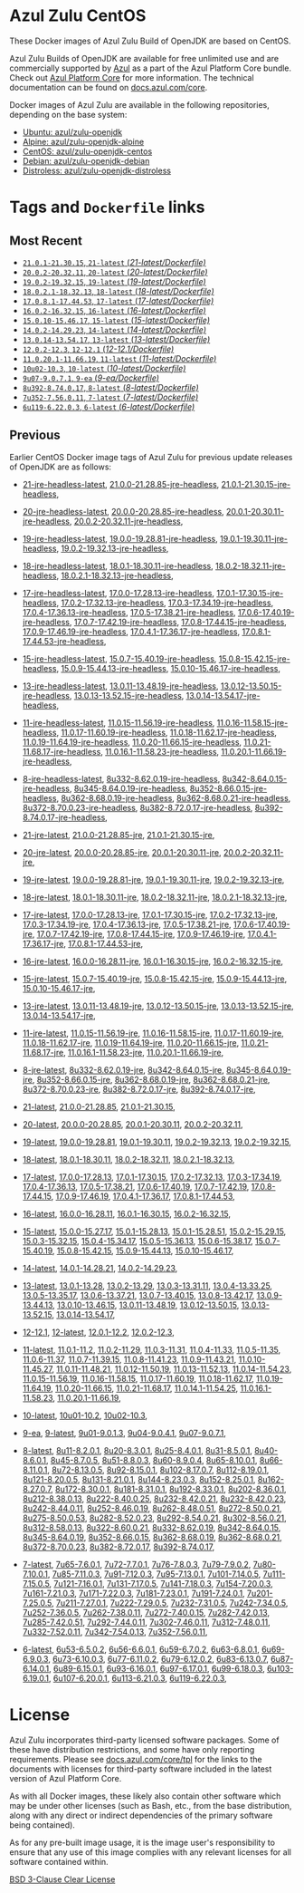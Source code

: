 Azul Zulu CentOS
================

These Docker images of Azul Zulu Build of OpenJDK are based on CentOS.

Azul Zulu Builds of OpenJDK are available for free unlimited use and are commercially supported by [Azul][1] as a part of the Azul Platform Core bundle.
                                Check out [Azul Platform Core][2] for more information. The technical documentation can be found on [docs.azul.com/core][3].

Docker images of Azul Zulu are available in the following repositories, depending on the base system:

  * [Ubuntu: azul/zulu-openjdk][4]
  * [Alpine: azul/zulu-openjdk-alpine][5]
  * [CentOS: azul/zulu-openjdk-centos][6]
  * [Debian: azul/zulu-openjdk-debian][7]
  * [Distroless: azul/zulu-openjdk-distroless][8]

Tags and `Dockerfile` links
===========================

Most Recent
-----------

 
   * [`21.0.1-21.30.15`, `21-latest` (*21-latest/Dockerfile)*][11]
   * [`20.0.2-20.32.11`, `20-latest` (*20-latest/Dockerfile)*][20]
   * [`19.0.2-19.32.15`, `19-latest` (*19-latest/Dockerfile)*][32]
   * [`18.0.2.1-18.32.13`, `18-latest` (*18-latest/Dockerfile)*][45]
   * [`17.0.8.1-17.44.53`, `17-latest` (*17-latest/Dockerfile)*][57]
   * [`16.0.2-16.32.15`, `16-latest` (*16-latest/Dockerfile)*][96]
   * [`15.0.10-15.46.17`, `15-latest` (*15-latest/Dockerfile)*][104]
   * [`14.0.2-14.29.23`, `14-latest` (*14-latest/Dockerfile)*][127]
   * [`13.0.14-13.54.17`, `13-latest` (*13-latest/Dockerfile)*][130]
   * [`12.0.2-12.3`, `12-12.1` (*12-12.1/Dockerfile)*][155]
   * [`11.0.20.1-11.66.19`, `11-latest` (*11-latest/Dockerfile)*][159]
   * [`10u02-10.3`, `10-latest` (*10-latest/Dockerfile)*][204]
   * [`9u07-9.0.7.1`, `9-ea` (*9-ea/Dockerfile)*][207]
   * [`8u392-8.74.0.17`, `8-latest` (*8-latest/Dockerfile)*][212]
   * [`7u352-7.56.0.11`, `7-latest` (*7-latest/Dockerfile)*][279]
   * [`6u119-6.22.0.3`, `6-latest` (*6-latest/Dockerfile)*][314]

Previous
--------

Earlier CentOS Docker image tags of Azul Zulu for previous update releases of OpenJDK are as follows:


  * [21-jre-headless-latest][17],
  [21.0.0-21.28.85-jre-headless][18],
  [21.0.1-21.30.15-jre-headless][19],
  
  * [20-jre-headless-latest][28],
  [20.0.0-20.28.85-jre-headless][29],
  [20.0.1-20.30.11-jre-headless][30],
  [20.0.2-20.32.11-jre-headless][31],
  
  * [19-jre-headless-latest][41],
  [19.0.0-19.28.81-jre-headless][42],
  [19.0.1-19.30.11-jre-headless][43],
  [19.0.2-19.32.13-jre-headless][44],
  
  * [18-jre-headless-latest][53],
  [18.0.1-18.30.11-jre-headless][54],
  [18.0.2-18.32.11-jre-headless][55],
  [18.0.2.1-18.32.13-jre-headless][56],
  
  * [17-jre-headless-latest][83],
  [17.0.0-17.28.13-jre-headless][84],
  [17.0.1-17.30.15-jre-headless][85],
  [17.0.2-17.32.13-jre-headless][86],
  [17.0.3-17.34.19-jre-headless][87],
  [17.0.4-17.36.13-jre-headless][88],
  [17.0.5-17.38.21-jre-headless][89],
  [17.0.6-17.40.19-jre-headless][90],
  [17.0.7-17.42.19-jre-headless][91],
  [17.0.8-17.44.15-jre-headless][92],
  [17.0.9-17.46.19-jre-headless][93],
  [17.0.4.1-17.36.17-jre-headless][94],
  [17.0.8.1-17.44.53-jre-headless][95],
  
  * [15-jre-headless-latest][122],
  [15.0.7-15.40.19-jre-headless][123],
  [15.0.8-15.42.15-jre-headless][124],
  [15.0.9-15.44.13-jre-headless][125],
  [15.0.10-15.46.17-jre-headless][126],
  
  * [13-jre-headless-latest][150],
  [13.0.11-13.48.19-jre-headless][151],
  [13.0.12-13.50.15-jre-headless][152],
  [13.0.13-13.52.15-jre-headless][153],
  [13.0.14-13.54.17-jre-headless][154],
  
  * [11-jre-headless-latest][192],
  [11.0.15-11.56.19-jre-headless][195],
  [11.0.16-11.58.15-jre-headless][196],
  [11.0.17-11.60.19-jre-headless][197],
  [11.0.18-11.62.17-jre-headless][198],
  [11.0.19-11.64.19-jre-headless][199],
  [11.0.20-11.66.15-jre-headless][200],
  [11.0.21-11.68.17-jre-headless][201],
  [11.0.16.1-11.58.23-jre-headless][202],
  [11.0.20.1-11.66.19-jre-headless][203],
  
  * [8-jre-headless-latest][269],
  [8u332-8.62.0.19-jre-headless][270],
  [8u342-8.64.0.15-jre-headless][271],
  [8u345-8.64.0.19-jre-headless][272],
  [8u352-8.66.0.15-jre-headless][273],
  [8u362-8.68.0.19-jre-headless][274],
  [8u362-8.68.0.21-jre-headless][275],
  [8u372-8.70.0.23-jre-headless][276],
  [8u382-8.72.0.17-jre-headless][277],
  [8u392-8.74.0.17-jre-headless][278],
  
  * [21-jre-latest][12],
  [21.0.0-21.28.85-jre][15],
  [21.0.1-21.30.15-jre][16],
  
  * [20-jre-latest][21],
  [20.0.0-20.28.85-jre][25],
  [20.0.1-20.30.11-jre][26],
  [20.0.2-20.32.11-jre][27],
  
  * [19-jre-latest][33],
  [19.0.0-19.28.81-jre][38],
  [19.0.1-19.30.11-jre][39],
  [19.0.2-19.32.13-jre][40],
  
  * [18-jre-latest][46],
  [18.0.1-18.30.11-jre][50],
  [18.0.2-18.32.11-jre][51],
  [18.0.2.1-18.32.13-jre][52],
  
  * [17-jre-latest][58],
  [17.0.0-17.28.13-jre][71],
  [17.0.1-17.30.15-jre][72],
  [17.0.2-17.32.13-jre][73],
  [17.0.3-17.34.19-jre][74],
  [17.0.4-17.36.13-jre][75],
  [17.0.5-17.38.21-jre][76],
  [17.0.6-17.40.19-jre][77],
  [17.0.7-17.42.19-jre][78],
  [17.0.8-17.44.15-jre][79],
  [17.0.9-17.46.19-jre][80],
  [17.0.4.1-17.36.17-jre][81],
  [17.0.8.1-17.44.53-jre][82],
  
  * [16-jre-latest][97],
  [16.0.0-16.28.11-jre][101],
  [16.0.1-16.30.15-jre][102],
  [16.0.2-16.32.15-jre][103],
  
  * [15-jre-latest][105],
  [15.0.7-15.40.19-jre][118],
  [15.0.8-15.42.15-jre][119],
  [15.0.9-15.44.13-jre][120],
  [15.0.10-15.46.17-jre][121],
  
  * [13-jre-latest][133],
  [13.0.11-13.48.19-jre][146],
  [13.0.12-13.50.15-jre][147],
  [13.0.13-13.52.15-jre][148],
  [13.0.14-13.54.17-jre][149],
  
  * [11-jre-latest][166],
  [11.0.15-11.56.19-jre][185],
  [11.0.16-11.58.15-jre][186],
  [11.0.17-11.60.19-jre][187],
  [11.0.18-11.62.17-jre][188],
  [11.0.19-11.64.19-jre][189],
  [11.0.20-11.66.15-jre][190],
  [11.0.21-11.68.17-jre][191],
  [11.0.16.1-11.58.23-jre][193],
  [11.0.20.1-11.66.19-jre][194],
  
  * [8-jre-latest][213],
  [8u332-8.62.0.19-jre][260],
  [8u342-8.64.0.15-jre][261],
  [8u345-8.64.0.19-jre][262],
  [8u352-8.66.0.15-jre][263],
  [8u362-8.68.0.19-jre][264],
  [8u362-8.68.0.21-jre][265],
  [8u372-8.70.0.23-jre][266],
  [8u382-8.72.0.17-jre][267],
  [8u392-8.74.0.17-jre][268],
  
  * [21-latest][11],
  [21.0.0-21.28.85][13],
  [21.0.1-21.30.15][14],
  
  * [20-latest][20],
  [20.0.0-20.28.85][22],
  [20.0.1-20.30.11][23],
  [20.0.2-20.32.11][24],
  
  * [19-latest][32],
  [19.0.0-19.28.81][34],
  [19.0.1-19.30.11][35],
  [19.0.2-19.32.13][36],
  [19.0.2-19.32.15][37],
  
  * [18-latest][45],
  [18.0.1-18.30.11][47],
  [18.0.2-18.32.11][48],
  [18.0.2.1-18.32.13][49],
  
  * [17-latest][57],
  [17.0.0-17.28.13][59],
  [17.0.1-17.30.15][60],
  [17.0.2-17.32.13][61],
  [17.0.3-17.34.19][62],
  [17.0.4-17.36.13][63],
  [17.0.5-17.38.21][64],
  [17.0.6-17.40.19][65],
  [17.0.7-17.42.19][66],
  [17.0.8-17.44.15][67],
  [17.0.9-17.46.19][68],
  [17.0.4.1-17.36.17][69],
  [17.0.8.1-17.44.53][70],
  
  * [16-latest][96],
  [16.0.0-16.28.11][98],
  [16.0.1-16.30.15][99],
  [16.0.2-16.32.15][100],
  
  * [15-latest][104],
  [15.0.0-15.27.17][106],
  [15.0.1-15.28.13][107],
  [15.0.1-15.28.51][108],
  [15.0.2-15.29.15][109],
  [15.0.3-15.32.15][110],
  [15.0.4-15.34.17][111],
  [15.0.5-15.36.13][112],
  [15.0.6-15.38.17][113],
  [15.0.7-15.40.19][114],
  [15.0.8-15.42.15][115],
  [15.0.9-15.44.13][116],
  [15.0.10-15.46.17][117],
  
  * [14-latest][127],
  [14.0.1-14.28.21][128],
  [14.0.2-14.29.23][129],
  
  * [13-latest][130],
  [13.0.1-13.28][131],
  [13.0.2-13.29][132],
  [13.0.3-13.31.11][134],
  [13.0.4-13.33.25][135],
  [13.0.5-13.35.17][136],
  [13.0.6-13.37.21][137],
  [13.0.7-13.40.15][138],
  [13.0.8-13.42.17][139],
  [13.0.9-13.44.13][140],
  [13.0.10-13.46.15][141],
  [13.0.11-13.48.19][142],
  [13.0.12-13.50.15][143],
  [13.0.13-13.52.15][144],
  [13.0.14-13.54.17][145],
  
  * [12-12.1][155],
  [12-latest][156],
  [12.0.1-12.2][157],
  [12.0.2-12.3][158],
  
  * [11-latest][159],
  [11.0.1-11.2][160],
  [11.0.2-11.29][161],
  [11.0.3-11.31][162],
  [11.0.4-11.33][163],
  [11.0.5-11.35][164],
  [11.0.6-11.37][165],
  [11.0.7-11.39.15][167],
  [11.0.8-11.41.23][168],
  [11.0.9-11.43.21][169],
  [11.0.10-11.45.27][170],
  [11.0.11-11.48.21][171],
  [11.0.12-11.50.19][172],
  [11.0.13-11.52.13][173],
  [11.0.14-11.54.23][174],
  [11.0.15-11.56.19][175],
  [11.0.16-11.58.15][176],
  [11.0.17-11.60.19][177],
  [11.0.18-11.62.17][178],
  [11.0.19-11.64.19][179],
  [11.0.20-11.66.15][180],
  [11.0.21-11.68.17][181],
  [11.0.14.1-11.54.25][182],
  [11.0.16.1-11.58.23][183],
  [11.0.20.1-11.66.19][184],
  
  * [10-latest][204],
  [10u01-10.2][205],
  [10u02-10.3][206],
  
  * [9-ea][207],
  [9-latest][208],
  [9u01-9.0.1.3][209],
  [9u04-9.0.4.1][210],
  [9u07-9.0.7.1][211],
  
  * [8-latest][212],
  [8u11-8.2.0.1][214],
  [8u20-8.3.0.1][215],
  [8u25-8.4.0.1][216],
  [8u31-8.5.0.1][217],
  [8u40-8.6.0.1][218],
  [8u45-8.7.0.5][219],
  [8u51-8.8.0.3][220],
  [8u60-8.9.0.4][221],
  [8u65-8.10.0.1][222],
  [8u66-8.11.0.1][223],
  [8u72-8.13.0.5][224],
  [8u92-8.15.0.1][225],
  [8u102-8.17.0.7][226],
  [8u112-8.19.0.1][227],
  [8u121-8.20.0.5][228],
  [8u131-8.21.0.1][229],
  [8u144-8.23.0.3][230],
  [8u152-8.25.0.1][231],
  [8u162-8.27.0.7][232],
  [8u172-8.30.0.1][233],
  [8u181-8.31.0.1][234],
  [8u192-8.33.0.1][235],
  [8u202-8.36.0.1][236],
  [8u212-8.38.0.13][237],
  [8u222-8.40.0.25][238],
  [8u232-8.42.0.21][239],
  [8u232-8.42.0.23][240],
  [8u242-8.44.0.11][241],
  [8u252-8.46.0.19][242],
  [8u262-8.48.0.51][243],
  [8u272-8.50.0.21][244],
  [8u275-8.50.0.53][245],
  [8u282-8.52.0.23][246],
  [8u292-8.54.0.21][247],
  [8u302-8.56.0.21][248],
  [8u312-8.58.0.13][249],
  [8u322-8.60.0.21][250],
  [8u332-8.62.0.19][251],
  [8u342-8.64.0.15][252],
  [8u345-8.64.0.19][253],
  [8u352-8.66.0.15][254],
  [8u362-8.68.0.19][255],
  [8u362-8.68.0.21][256],
  [8u372-8.70.0.23][257],
  [8u382-8.72.0.17][258],
  [8u392-8.74.0.17][259],
  
  * [7-latest][279],
  [7u65-7.6.0.1][280],
  [7u72-7.7.0.1][281],
  [7u76-7.8.0.3][282],
  [7u79-7.9.0.2][283],
  [7u80-7.10.0.1][284],
  [7u85-7.11.0.3][285],
  [7u91-7.12.0.3][286],
  [7u95-7.13.0.1][287],
  [7u101-7.14.0.5][288],
  [7u111-7.15.0.5][289],
  [7u121-7.16.0.1][290],
  [7u131-7.17.0.5][291],
  [7u141-7.18.0.3][292],
  [7u154-7.20.0.3][293],
  [7u161-7.21.0.3][294],
  [7u171-7.22.0.3][295],
  [7u181-7.23.0.1][296],
  [7u191-7.24.0.1][297],
  [7u201-7.25.0.5][298],
  [7u211-7.27.0.1][299],
  [7u222-7.29.0.5][300],
  [7u232-7.31.0.5][301],
  [7u242-7.34.0.5][302],
  [7u252-7.36.0.5][303],
  [7u262-7.38.0.11][304],
  [7u272-7.40.0.15][305],
  [7u282-7.42.0.13][306],
  [7u285-7.42.0.51][307],
  [7u292-7.44.0.11][308],
  [7u302-7.46.0.11][309],
  [7u312-7.48.0.11][310],
  [7u332-7.52.0.11][311],
  [7u342-7.54.0.13][312],
  [7u352-7.56.0.11][313],
  
  * [6-latest][314],
  [6u53-6.5.0.2][315],
  [6u56-6.6.0.1][316],
  [6u59-6.7.0.2][317],
  [6u63-6.8.0.1][318],
  [6u69-6.9.0.3][319],
  [6u73-6.10.0.3][320],
  [6u77-6.11.0.2][321],
  [6u79-6.12.0.2][322],
  [6u83-6.13.0.7][323],
  [6u87-6.14.0.1][324],
  [6u89-6.15.0.1][325],
  [6u93-6.16.0.1][326],
  [6u97-6.17.0.1][327],
  [6u99-6.18.0.3][328],
  [6u103-6.19.0.1][329],
  [6u107-6.20.0.1][330],
  [6u113-6.21.0.3][331],
  [6u119-6.22.0.3][332],
  

License
=======

Azul Zulu incorporates third-party licensed software packages. Some of these have distribution restrictions, and some have only reporting requirements. Please see [docs.azul.com/core/tpl][9] for the links to the documents with licenses for third-party software included in the latest version of Azul Platform Core.

As with all Docker images, these likely also contain other software which may be under other licenses (such as Bash, etc., from the base distribution, along with any direct or indirect dependencies of the primary software being contained).

As for any pre-built image usage, it is the image user's responsibility to ensure that any use of this image complies with any relevant licenses for all software contained within.

[BSD 3-Clause Clear License][10]

  [1]: https://www.azul.com/
  [2]: https://www.azul.com/products/core/
  [3]: https://docs.azul.com/core/
  [4]: https://hub.docker.com/r/azul/zulu-openjdk
  [5]: https://hub.docker.com/r/azul/zulu-openjdk-alpine
  [6]: https://hub.docker.com/r/azul/zulu-openjdk-centos
  [7]: https://hub.docker.com/r/azul/zulu-openjdk-debian
  [8]: https://hub.docker.com/r/azul/zulu-openjdk-distroless
  [9]: https://docs.azul.com/core/tpl
  [10]: https://github.com/zulu-openjdk/zulu-openjdk/blob/master/LICENSE.txt


  [17]: https://github.com/zulu-openjdk/zulu-openjdk/blob/master/centos/21-jre-headless-latest/Dockerfile
  [18]: https://github.com/zulu-openjdk/zulu-openjdk/blob/master/centos/21.0.0-21.28.85-jre-headless/Dockerfile
  [19]: https://github.com/zulu-openjdk/zulu-openjdk/blob/master/centos/21.0.1-21.30.15-jre-headless/Dockerfile
  
  [28]: https://github.com/zulu-openjdk/zulu-openjdk/blob/master/centos/20-jre-headless-latest/Dockerfile
  [29]: https://github.com/zulu-openjdk/zulu-openjdk/blob/master/centos/20.0.0-20.28.85-jre-headless/Dockerfile
  [30]: https://github.com/zulu-openjdk/zulu-openjdk/blob/master/centos/20.0.1-20.30.11-jre-headless/Dockerfile
  [31]: https://github.com/zulu-openjdk/zulu-openjdk/blob/master/centos/20.0.2-20.32.11-jre-headless/Dockerfile
  
  [41]: https://github.com/zulu-openjdk/zulu-openjdk/blob/master/centos/19-jre-headless-latest/Dockerfile
  [42]: https://github.com/zulu-openjdk/zulu-openjdk/blob/master/centos/19.0.0-19.28.81-jre-headless/Dockerfile
  [43]: https://github.com/zulu-openjdk/zulu-openjdk/blob/master/centos/19.0.1-19.30.11-jre-headless/Dockerfile
  [44]: https://github.com/zulu-openjdk/zulu-openjdk/blob/master/centos/19.0.2-19.32.13-jre-headless/Dockerfile
  
  [53]: https://github.com/zulu-openjdk/zulu-openjdk/blob/master/centos/18-jre-headless-latest/Dockerfile
  [54]: https://github.com/zulu-openjdk/zulu-openjdk/blob/master/centos/18.0.1-18.30.11-jre-headless/Dockerfile
  [55]: https://github.com/zulu-openjdk/zulu-openjdk/blob/master/centos/18.0.2-18.32.11-jre-headless/Dockerfile
  [56]: https://github.com/zulu-openjdk/zulu-openjdk/blob/master/centos/18.0.2.1-18.32.13-jre-headless/Dockerfile
  
  [83]: https://github.com/zulu-openjdk/zulu-openjdk/blob/master/centos/17-jre-headless-latest/Dockerfile
  [84]: https://github.com/zulu-openjdk/zulu-openjdk/blob/master/centos/17.0.0-17.28.13-jre-headless/Dockerfile
  [85]: https://github.com/zulu-openjdk/zulu-openjdk/blob/master/centos/17.0.1-17.30.15-jre-headless/Dockerfile
  [86]: https://github.com/zulu-openjdk/zulu-openjdk/blob/master/centos/17.0.2-17.32.13-jre-headless/Dockerfile
  [87]: https://github.com/zulu-openjdk/zulu-openjdk/blob/master/centos/17.0.3-17.34.19-jre-headless/Dockerfile
  [88]: https://github.com/zulu-openjdk/zulu-openjdk/blob/master/centos/17.0.4-17.36.13-jre-headless/Dockerfile
  [89]: https://github.com/zulu-openjdk/zulu-openjdk/blob/master/centos/17.0.5-17.38.21-jre-headless/Dockerfile
  [90]: https://github.com/zulu-openjdk/zulu-openjdk/blob/master/centos/17.0.6-17.40.19-jre-headless/Dockerfile
  [91]: https://github.com/zulu-openjdk/zulu-openjdk/blob/master/centos/17.0.7-17.42.19-jre-headless/Dockerfile
  [92]: https://github.com/zulu-openjdk/zulu-openjdk/blob/master/centos/17.0.8-17.44.15-jre-headless/Dockerfile
  [93]: https://github.com/zulu-openjdk/zulu-openjdk/blob/master/centos/17.0.9-17.46.19-jre-headless/Dockerfile
  [94]: https://github.com/zulu-openjdk/zulu-openjdk/blob/master/centos/17.0.4.1-17.36.17-jre-headless/Dockerfile
  [95]: https://github.com/zulu-openjdk/zulu-openjdk/blob/master/centos/17.0.8.1-17.44.53-jre-headless/Dockerfile
  
  [122]: https://github.com/zulu-openjdk/zulu-openjdk/blob/master/centos/15-jre-headless-latest/Dockerfile
  [123]: https://github.com/zulu-openjdk/zulu-openjdk/blob/master/centos/15.0.7-15.40.19-jre-headless/Dockerfile
  [124]: https://github.com/zulu-openjdk/zulu-openjdk/blob/master/centos/15.0.8-15.42.15-jre-headless/Dockerfile
  [125]: https://github.com/zulu-openjdk/zulu-openjdk/blob/master/centos/15.0.9-15.44.13-jre-headless/Dockerfile
  [126]: https://github.com/zulu-openjdk/zulu-openjdk/blob/master/centos/15.0.10-15.46.17-jre-headless/Dockerfile
  
  [150]: https://github.com/zulu-openjdk/zulu-openjdk/blob/master/centos/13-jre-headless-latest/Dockerfile
  [151]: https://github.com/zulu-openjdk/zulu-openjdk/blob/master/centos/13.0.11-13.48.19-jre-headless/Dockerfile
  [152]: https://github.com/zulu-openjdk/zulu-openjdk/blob/master/centos/13.0.12-13.50.15-jre-headless/Dockerfile
  [153]: https://github.com/zulu-openjdk/zulu-openjdk/blob/master/centos/13.0.13-13.52.15-jre-headless/Dockerfile
  [154]: https://github.com/zulu-openjdk/zulu-openjdk/blob/master/centos/13.0.14-13.54.17-jre-headless/Dockerfile
  
  [192]: https://github.com/zulu-openjdk/zulu-openjdk/blob/master/centos/11-jre-headless-latest/Dockerfile
  [195]: https://github.com/zulu-openjdk/zulu-openjdk/blob/master/centos/11.0.15-11.56.19-jre-headless/Dockerfile
  [196]: https://github.com/zulu-openjdk/zulu-openjdk/blob/master/centos/11.0.16-11.58.15-jre-headless/Dockerfile
  [197]: https://github.com/zulu-openjdk/zulu-openjdk/blob/master/centos/11.0.17-11.60.19-jre-headless/Dockerfile
  [198]: https://github.com/zulu-openjdk/zulu-openjdk/blob/master/centos/11.0.18-11.62.17-jre-headless/Dockerfile
  [199]: https://github.com/zulu-openjdk/zulu-openjdk/blob/master/centos/11.0.19-11.64.19-jre-headless/Dockerfile
  [200]: https://github.com/zulu-openjdk/zulu-openjdk/blob/master/centos/11.0.20-11.66.15-jre-headless/Dockerfile
  [201]: https://github.com/zulu-openjdk/zulu-openjdk/blob/master/centos/11.0.21-11.68.17-jre-headless/Dockerfile
  [202]: https://github.com/zulu-openjdk/zulu-openjdk/blob/master/centos/11.0.16.1-11.58.23-jre-headless/Dockerfile
  [203]: https://github.com/zulu-openjdk/zulu-openjdk/blob/master/centos/11.0.20.1-11.66.19-jre-headless/Dockerfile
  
  [269]: https://github.com/zulu-openjdk/zulu-openjdk/blob/master/centos/8-jre-headless-latest/Dockerfile
  [270]: https://github.com/zulu-openjdk/zulu-openjdk/blob/master/centos/8u332-8.62.0.19-jre-headless/Dockerfile
  [271]: https://github.com/zulu-openjdk/zulu-openjdk/blob/master/centos/8u342-8.64.0.15-jre-headless/Dockerfile
  [272]: https://github.com/zulu-openjdk/zulu-openjdk/blob/master/centos/8u345-8.64.0.19-jre-headless/Dockerfile
  [273]: https://github.com/zulu-openjdk/zulu-openjdk/blob/master/centos/8u352-8.66.0.15-jre-headless/Dockerfile
  [274]: https://github.com/zulu-openjdk/zulu-openjdk/blob/master/centos/8u362-8.68.0.19-jre-headless/Dockerfile
  [275]: https://github.com/zulu-openjdk/zulu-openjdk/blob/master/centos/8u362-8.68.0.21-jre-headless/Dockerfile
  [276]: https://github.com/zulu-openjdk/zulu-openjdk/blob/master/centos/8u372-8.70.0.23-jre-headless/Dockerfile
  [277]: https://github.com/zulu-openjdk/zulu-openjdk/blob/master/centos/8u382-8.72.0.17-jre-headless/Dockerfile
  [278]: https://github.com/zulu-openjdk/zulu-openjdk/blob/master/centos/8u392-8.74.0.17-jre-headless/Dockerfile
  
  [12]: https://github.com/zulu-openjdk/zulu-openjdk/blob/master/centos/21-jre-latest/Dockerfile
  [15]: https://github.com/zulu-openjdk/zulu-openjdk/blob/master/centos/21.0.0-21.28.85-jre/Dockerfile
  [16]: https://github.com/zulu-openjdk/zulu-openjdk/blob/master/centos/21.0.1-21.30.15-jre/Dockerfile
  
  [21]: https://github.com/zulu-openjdk/zulu-openjdk/blob/master/centos/20-jre-latest/Dockerfile
  [25]: https://github.com/zulu-openjdk/zulu-openjdk/blob/master/centos/20.0.0-20.28.85-jre/Dockerfile
  [26]: https://github.com/zulu-openjdk/zulu-openjdk/blob/master/centos/20.0.1-20.30.11-jre/Dockerfile
  [27]: https://github.com/zulu-openjdk/zulu-openjdk/blob/master/centos/20.0.2-20.32.11-jre/Dockerfile
  
  [33]: https://github.com/zulu-openjdk/zulu-openjdk/blob/master/centos/19-jre-latest/Dockerfile
  [38]: https://github.com/zulu-openjdk/zulu-openjdk/blob/master/centos/19.0.0-19.28.81-jre/Dockerfile
  [39]: https://github.com/zulu-openjdk/zulu-openjdk/blob/master/centos/19.0.1-19.30.11-jre/Dockerfile
  [40]: https://github.com/zulu-openjdk/zulu-openjdk/blob/master/centos/19.0.2-19.32.13-jre/Dockerfile
  
  [46]: https://github.com/zulu-openjdk/zulu-openjdk/blob/master/centos/18-jre-latest/Dockerfile
  [50]: https://github.com/zulu-openjdk/zulu-openjdk/blob/master/centos/18.0.1-18.30.11-jre/Dockerfile
  [51]: https://github.com/zulu-openjdk/zulu-openjdk/blob/master/centos/18.0.2-18.32.11-jre/Dockerfile
  [52]: https://github.com/zulu-openjdk/zulu-openjdk/blob/master/centos/18.0.2.1-18.32.13-jre/Dockerfile
  
  [58]: https://github.com/zulu-openjdk/zulu-openjdk/blob/master/centos/17-jre-latest/Dockerfile
  [71]: https://github.com/zulu-openjdk/zulu-openjdk/blob/master/centos/17.0.0-17.28.13-jre/Dockerfile
  [72]: https://github.com/zulu-openjdk/zulu-openjdk/blob/master/centos/17.0.1-17.30.15-jre/Dockerfile
  [73]: https://github.com/zulu-openjdk/zulu-openjdk/blob/master/centos/17.0.2-17.32.13-jre/Dockerfile
  [74]: https://github.com/zulu-openjdk/zulu-openjdk/blob/master/centos/17.0.3-17.34.19-jre/Dockerfile
  [75]: https://github.com/zulu-openjdk/zulu-openjdk/blob/master/centos/17.0.4-17.36.13-jre/Dockerfile
  [76]: https://github.com/zulu-openjdk/zulu-openjdk/blob/master/centos/17.0.5-17.38.21-jre/Dockerfile
  [77]: https://github.com/zulu-openjdk/zulu-openjdk/blob/master/centos/17.0.6-17.40.19-jre/Dockerfile
  [78]: https://github.com/zulu-openjdk/zulu-openjdk/blob/master/centos/17.0.7-17.42.19-jre/Dockerfile
  [79]: https://github.com/zulu-openjdk/zulu-openjdk/blob/master/centos/17.0.8-17.44.15-jre/Dockerfile
  [80]: https://github.com/zulu-openjdk/zulu-openjdk/blob/master/centos/17.0.9-17.46.19-jre/Dockerfile
  [81]: https://github.com/zulu-openjdk/zulu-openjdk/blob/master/centos/17.0.4.1-17.36.17-jre/Dockerfile
  [82]: https://github.com/zulu-openjdk/zulu-openjdk/blob/master/centos/17.0.8.1-17.44.53-jre/Dockerfile
  
  [97]: https://github.com/zulu-openjdk/zulu-openjdk/blob/master/centos/16-jre-latest/Dockerfile
  [101]: https://github.com/zulu-openjdk/zulu-openjdk/blob/master/centos/16.0.0-16.28.11-jre/Dockerfile
  [102]: https://github.com/zulu-openjdk/zulu-openjdk/blob/master/centos/16.0.1-16.30.15-jre/Dockerfile
  [103]: https://github.com/zulu-openjdk/zulu-openjdk/blob/master/centos/16.0.2-16.32.15-jre/Dockerfile
  
  [105]: https://github.com/zulu-openjdk/zulu-openjdk/blob/master/centos/15-jre-latest/Dockerfile
  [118]: https://github.com/zulu-openjdk/zulu-openjdk/blob/master/centos/15.0.7-15.40.19-jre/Dockerfile
  [119]: https://github.com/zulu-openjdk/zulu-openjdk/blob/master/centos/15.0.8-15.42.15-jre/Dockerfile
  [120]: https://github.com/zulu-openjdk/zulu-openjdk/blob/master/centos/15.0.9-15.44.13-jre/Dockerfile
  [121]: https://github.com/zulu-openjdk/zulu-openjdk/blob/master/centos/15.0.10-15.46.17-jre/Dockerfile
  
  [133]: https://github.com/zulu-openjdk/zulu-openjdk/blob/master/centos/13-jre-latest/Dockerfile
  [146]: https://github.com/zulu-openjdk/zulu-openjdk/blob/master/centos/13.0.11-13.48.19-jre/Dockerfile
  [147]: https://github.com/zulu-openjdk/zulu-openjdk/blob/master/centos/13.0.12-13.50.15-jre/Dockerfile
  [148]: https://github.com/zulu-openjdk/zulu-openjdk/blob/master/centos/13.0.13-13.52.15-jre/Dockerfile
  [149]: https://github.com/zulu-openjdk/zulu-openjdk/blob/master/centos/13.0.14-13.54.17-jre/Dockerfile
  
  [166]: https://github.com/zulu-openjdk/zulu-openjdk/blob/master/centos/11-jre-latest/Dockerfile
  [185]: https://github.com/zulu-openjdk/zulu-openjdk/blob/master/centos/11.0.15-11.56.19-jre/Dockerfile
  [186]: https://github.com/zulu-openjdk/zulu-openjdk/blob/master/centos/11.0.16-11.58.15-jre/Dockerfile
  [187]: https://github.com/zulu-openjdk/zulu-openjdk/blob/master/centos/11.0.17-11.60.19-jre/Dockerfile
  [188]: https://github.com/zulu-openjdk/zulu-openjdk/blob/master/centos/11.0.18-11.62.17-jre/Dockerfile
  [189]: https://github.com/zulu-openjdk/zulu-openjdk/blob/master/centos/11.0.19-11.64.19-jre/Dockerfile
  [190]: https://github.com/zulu-openjdk/zulu-openjdk/blob/master/centos/11.0.20-11.66.15-jre/Dockerfile
  [191]: https://github.com/zulu-openjdk/zulu-openjdk/blob/master/centos/11.0.21-11.68.17-jre/Dockerfile
  [193]: https://github.com/zulu-openjdk/zulu-openjdk/blob/master/centos/11.0.16.1-11.58.23-jre/Dockerfile
  [194]: https://github.com/zulu-openjdk/zulu-openjdk/blob/master/centos/11.0.20.1-11.66.19-jre/Dockerfile
  
  [213]: https://github.com/zulu-openjdk/zulu-openjdk/blob/master/centos/8-jre-latest/Dockerfile
  [260]: https://github.com/zulu-openjdk/zulu-openjdk/blob/master/centos/8u332-8.62.0.19-jre/Dockerfile
  [261]: https://github.com/zulu-openjdk/zulu-openjdk/blob/master/centos/8u342-8.64.0.15-jre/Dockerfile
  [262]: https://github.com/zulu-openjdk/zulu-openjdk/blob/master/centos/8u345-8.64.0.19-jre/Dockerfile
  [263]: https://github.com/zulu-openjdk/zulu-openjdk/blob/master/centos/8u352-8.66.0.15-jre/Dockerfile
  [264]: https://github.com/zulu-openjdk/zulu-openjdk/blob/master/centos/8u362-8.68.0.19-jre/Dockerfile
  [265]: https://github.com/zulu-openjdk/zulu-openjdk/blob/master/centos/8u362-8.68.0.21-jre/Dockerfile
  [266]: https://github.com/zulu-openjdk/zulu-openjdk/blob/master/centos/8u372-8.70.0.23-jre/Dockerfile
  [267]: https://github.com/zulu-openjdk/zulu-openjdk/blob/master/centos/8u382-8.72.0.17-jre/Dockerfile
  [268]: https://github.com/zulu-openjdk/zulu-openjdk/blob/master/centos/8u392-8.74.0.17-jre/Dockerfile
  
  [11]: https://github.com/zulu-openjdk/zulu-openjdk/blob/master/centos/21-latest/Dockerfile
  [13]: https://github.com/zulu-openjdk/zulu-openjdk/blob/master/centos/21.0.0-21.28.85/Dockerfile
  [14]: https://github.com/zulu-openjdk/zulu-openjdk/blob/master/centos/21.0.1-21.30.15/Dockerfile
  
  [20]: https://github.com/zulu-openjdk/zulu-openjdk/blob/master/centos/20-latest/Dockerfile
  [22]: https://github.com/zulu-openjdk/zulu-openjdk/blob/master/centos/20.0.0-20.28.85/Dockerfile
  [23]: https://github.com/zulu-openjdk/zulu-openjdk/blob/master/centos/20.0.1-20.30.11/Dockerfile
  [24]: https://github.com/zulu-openjdk/zulu-openjdk/blob/master/centos/20.0.2-20.32.11/Dockerfile
  
  [32]: https://github.com/zulu-openjdk/zulu-openjdk/blob/master/centos/19-latest/Dockerfile
  [34]: https://github.com/zulu-openjdk/zulu-openjdk/blob/master/centos/19.0.0-19.28.81/Dockerfile
  [35]: https://github.com/zulu-openjdk/zulu-openjdk/blob/master/centos/19.0.1-19.30.11/Dockerfile
  [36]: https://github.com/zulu-openjdk/zulu-openjdk/blob/master/centos/19.0.2-19.32.13/Dockerfile
  [37]: https://github.com/zulu-openjdk/zulu-openjdk/blob/master/centos/19.0.2-19.32.15/Dockerfile
  
  [45]: https://github.com/zulu-openjdk/zulu-openjdk/blob/master/centos/18-latest/Dockerfile
  [47]: https://github.com/zulu-openjdk/zulu-openjdk/blob/master/centos/18.0.1-18.30.11/Dockerfile
  [48]: https://github.com/zulu-openjdk/zulu-openjdk/blob/master/centos/18.0.2-18.32.11/Dockerfile
  [49]: https://github.com/zulu-openjdk/zulu-openjdk/blob/master/centos/18.0.2.1-18.32.13/Dockerfile
  
  [57]: https://github.com/zulu-openjdk/zulu-openjdk/blob/master/centos/17-latest/Dockerfile
  [59]: https://github.com/zulu-openjdk/zulu-openjdk/blob/master/centos/17.0.0-17.28.13/Dockerfile
  [60]: https://github.com/zulu-openjdk/zulu-openjdk/blob/master/centos/17.0.1-17.30.15/Dockerfile
  [61]: https://github.com/zulu-openjdk/zulu-openjdk/blob/master/centos/17.0.2-17.32.13/Dockerfile
  [62]: https://github.com/zulu-openjdk/zulu-openjdk/blob/master/centos/17.0.3-17.34.19/Dockerfile
  [63]: https://github.com/zulu-openjdk/zulu-openjdk/blob/master/centos/17.0.4-17.36.13/Dockerfile
  [64]: https://github.com/zulu-openjdk/zulu-openjdk/blob/master/centos/17.0.5-17.38.21/Dockerfile
  [65]: https://github.com/zulu-openjdk/zulu-openjdk/blob/master/centos/17.0.6-17.40.19/Dockerfile
  [66]: https://github.com/zulu-openjdk/zulu-openjdk/blob/master/centos/17.0.7-17.42.19/Dockerfile
  [67]: https://github.com/zulu-openjdk/zulu-openjdk/blob/master/centos/17.0.8-17.44.15/Dockerfile
  [68]: https://github.com/zulu-openjdk/zulu-openjdk/blob/master/centos/17.0.9-17.46.19/Dockerfile
  [69]: https://github.com/zulu-openjdk/zulu-openjdk/blob/master/centos/17.0.4.1-17.36.17/Dockerfile
  [70]: https://github.com/zulu-openjdk/zulu-openjdk/blob/master/centos/17.0.8.1-17.44.53/Dockerfile
  
  [96]: https://github.com/zulu-openjdk/zulu-openjdk/blob/master/centos/16-latest/Dockerfile
  [98]: https://github.com/zulu-openjdk/zulu-openjdk/blob/master/centos/16.0.0-16.28.11/Dockerfile
  [99]: https://github.com/zulu-openjdk/zulu-openjdk/blob/master/centos/16.0.1-16.30.15/Dockerfile
  [100]: https://github.com/zulu-openjdk/zulu-openjdk/blob/master/centos/16.0.2-16.32.15/Dockerfile
  
  [104]: https://github.com/zulu-openjdk/zulu-openjdk/blob/master/centos/15-latest/Dockerfile
  [106]: https://github.com/zulu-openjdk/zulu-openjdk/blob/master/centos/15.0.0-15.27.17/Dockerfile
  [107]: https://github.com/zulu-openjdk/zulu-openjdk/blob/master/centos/15.0.1-15.28.13/Dockerfile
  [108]: https://github.com/zulu-openjdk/zulu-openjdk/blob/master/centos/15.0.1-15.28.51/Dockerfile
  [109]: https://github.com/zulu-openjdk/zulu-openjdk/blob/master/centos/15.0.2-15.29.15/Dockerfile
  [110]: https://github.com/zulu-openjdk/zulu-openjdk/blob/master/centos/15.0.3-15.32.15/Dockerfile
  [111]: https://github.com/zulu-openjdk/zulu-openjdk/blob/master/centos/15.0.4-15.34.17/Dockerfile
  [112]: https://github.com/zulu-openjdk/zulu-openjdk/blob/master/centos/15.0.5-15.36.13/Dockerfile
  [113]: https://github.com/zulu-openjdk/zulu-openjdk/blob/master/centos/15.0.6-15.38.17/Dockerfile
  [114]: https://github.com/zulu-openjdk/zulu-openjdk/blob/master/centos/15.0.7-15.40.19/Dockerfile
  [115]: https://github.com/zulu-openjdk/zulu-openjdk/blob/master/centos/15.0.8-15.42.15/Dockerfile
  [116]: https://github.com/zulu-openjdk/zulu-openjdk/blob/master/centos/15.0.9-15.44.13/Dockerfile
  [117]: https://github.com/zulu-openjdk/zulu-openjdk/blob/master/centos/15.0.10-15.46.17/Dockerfile
  
  [127]: https://github.com/zulu-openjdk/zulu-openjdk/blob/master/centos/14-latest/Dockerfile
  [128]: https://github.com/zulu-openjdk/zulu-openjdk/blob/master/centos/14.0.1-14.28.21/Dockerfile
  [129]: https://github.com/zulu-openjdk/zulu-openjdk/blob/master/centos/14.0.2-14.29.23/Dockerfile
  
  [130]: https://github.com/zulu-openjdk/zulu-openjdk/blob/master/centos/13-latest/Dockerfile
  [131]: https://github.com/zulu-openjdk/zulu-openjdk/blob/master/centos/13.0.1-13.28/Dockerfile
  [132]: https://github.com/zulu-openjdk/zulu-openjdk/blob/master/centos/13.0.2-13.29/Dockerfile
  [134]: https://github.com/zulu-openjdk/zulu-openjdk/blob/master/centos/13.0.3-13.31.11/Dockerfile
  [135]: https://github.com/zulu-openjdk/zulu-openjdk/blob/master/centos/13.0.4-13.33.25/Dockerfile
  [136]: https://github.com/zulu-openjdk/zulu-openjdk/blob/master/centos/13.0.5-13.35.17/Dockerfile
  [137]: https://github.com/zulu-openjdk/zulu-openjdk/blob/master/centos/13.0.6-13.37.21/Dockerfile
  [138]: https://github.com/zulu-openjdk/zulu-openjdk/blob/master/centos/13.0.7-13.40.15/Dockerfile
  [139]: https://github.com/zulu-openjdk/zulu-openjdk/blob/master/centos/13.0.8-13.42.17/Dockerfile
  [140]: https://github.com/zulu-openjdk/zulu-openjdk/blob/master/centos/13.0.9-13.44.13/Dockerfile
  [141]: https://github.com/zulu-openjdk/zulu-openjdk/blob/master/centos/13.0.10-13.46.15/Dockerfile
  [142]: https://github.com/zulu-openjdk/zulu-openjdk/blob/master/centos/13.0.11-13.48.19/Dockerfile
  [143]: https://github.com/zulu-openjdk/zulu-openjdk/blob/master/centos/13.0.12-13.50.15/Dockerfile
  [144]: https://github.com/zulu-openjdk/zulu-openjdk/blob/master/centos/13.0.13-13.52.15/Dockerfile
  [145]: https://github.com/zulu-openjdk/zulu-openjdk/blob/master/centos/13.0.14-13.54.17/Dockerfile
  
  [155]: https://github.com/zulu-openjdk/zulu-openjdk/blob/master/centos/12-12.1/Dockerfile
  [156]: https://github.com/zulu-openjdk/zulu-openjdk/blob/master/centos/12-latest/Dockerfile
  [157]: https://github.com/zulu-openjdk/zulu-openjdk/blob/master/centos/12.0.1-12.2/Dockerfile
  [158]: https://github.com/zulu-openjdk/zulu-openjdk/blob/master/centos/12.0.2-12.3/Dockerfile
  
  [159]: https://github.com/zulu-openjdk/zulu-openjdk/blob/master/centos/11-latest/Dockerfile
  [160]: https://github.com/zulu-openjdk/zulu-openjdk/blob/master/centos/11.0.1-11.2/Dockerfile
  [161]: https://github.com/zulu-openjdk/zulu-openjdk/blob/master/centos/11.0.2-11.29/Dockerfile
  [162]: https://github.com/zulu-openjdk/zulu-openjdk/blob/master/centos/11.0.3-11.31/Dockerfile
  [163]: https://github.com/zulu-openjdk/zulu-openjdk/blob/master/centos/11.0.4-11.33/Dockerfile
  [164]: https://github.com/zulu-openjdk/zulu-openjdk/blob/master/centos/11.0.5-11.35/Dockerfile
  [165]: https://github.com/zulu-openjdk/zulu-openjdk/blob/master/centos/11.0.6-11.37/Dockerfile
  [167]: https://github.com/zulu-openjdk/zulu-openjdk/blob/master/centos/11.0.7-11.39.15/Dockerfile
  [168]: https://github.com/zulu-openjdk/zulu-openjdk/blob/master/centos/11.0.8-11.41.23/Dockerfile
  [169]: https://github.com/zulu-openjdk/zulu-openjdk/blob/master/centos/11.0.9-11.43.21/Dockerfile
  [170]: https://github.com/zulu-openjdk/zulu-openjdk/blob/master/centos/11.0.10-11.45.27/Dockerfile
  [171]: https://github.com/zulu-openjdk/zulu-openjdk/blob/master/centos/11.0.11-11.48.21/Dockerfile
  [172]: https://github.com/zulu-openjdk/zulu-openjdk/blob/master/centos/11.0.12-11.50.19/Dockerfile
  [173]: https://github.com/zulu-openjdk/zulu-openjdk/blob/master/centos/11.0.13-11.52.13/Dockerfile
  [174]: https://github.com/zulu-openjdk/zulu-openjdk/blob/master/centos/11.0.14-11.54.23/Dockerfile
  [175]: https://github.com/zulu-openjdk/zulu-openjdk/blob/master/centos/11.0.15-11.56.19/Dockerfile
  [176]: https://github.com/zulu-openjdk/zulu-openjdk/blob/master/centos/11.0.16-11.58.15/Dockerfile
  [177]: https://github.com/zulu-openjdk/zulu-openjdk/blob/master/centos/11.0.17-11.60.19/Dockerfile
  [178]: https://github.com/zulu-openjdk/zulu-openjdk/blob/master/centos/11.0.18-11.62.17/Dockerfile
  [179]: https://github.com/zulu-openjdk/zulu-openjdk/blob/master/centos/11.0.19-11.64.19/Dockerfile
  [180]: https://github.com/zulu-openjdk/zulu-openjdk/blob/master/centos/11.0.20-11.66.15/Dockerfile
  [181]: https://github.com/zulu-openjdk/zulu-openjdk/blob/master/centos/11.0.21-11.68.17/Dockerfile
  [182]: https://github.com/zulu-openjdk/zulu-openjdk/blob/master/centos/11.0.14.1-11.54.25/Dockerfile
  [183]: https://github.com/zulu-openjdk/zulu-openjdk/blob/master/centos/11.0.16.1-11.58.23/Dockerfile
  [184]: https://github.com/zulu-openjdk/zulu-openjdk/blob/master/centos/11.0.20.1-11.66.19/Dockerfile
  
  [204]: https://github.com/zulu-openjdk/zulu-openjdk/blob/master/centos/10-latest/Dockerfile
  [205]: https://github.com/zulu-openjdk/zulu-openjdk/blob/master/centos/10u01-10.2/Dockerfile
  [206]: https://github.com/zulu-openjdk/zulu-openjdk/blob/master/centos/10u02-10.3/Dockerfile
  
  [207]: https://github.com/zulu-openjdk/zulu-openjdk/blob/master/centos/9-ea/Dockerfile
  [208]: https://github.com/zulu-openjdk/zulu-openjdk/blob/master/centos/9-latest/Dockerfile
  [209]: https://github.com/zulu-openjdk/zulu-openjdk/blob/master/centos/9u01-9.0.1.3/Dockerfile
  [210]: https://github.com/zulu-openjdk/zulu-openjdk/blob/master/centos/9u04-9.0.4.1/Dockerfile
  [211]: https://github.com/zulu-openjdk/zulu-openjdk/blob/master/centos/9u07-9.0.7.1/Dockerfile
  
  [212]: https://github.com/zulu-openjdk/zulu-openjdk/blob/master/centos/8-latest/Dockerfile
  [214]: https://github.com/zulu-openjdk/zulu-openjdk/blob/master/centos/8u11-8.2.0.1/Dockerfile
  [215]: https://github.com/zulu-openjdk/zulu-openjdk/blob/master/centos/8u20-8.3.0.1/Dockerfile
  [216]: https://github.com/zulu-openjdk/zulu-openjdk/blob/master/centos/8u25-8.4.0.1/Dockerfile
  [217]: https://github.com/zulu-openjdk/zulu-openjdk/blob/master/centos/8u31-8.5.0.1/Dockerfile
  [218]: https://github.com/zulu-openjdk/zulu-openjdk/blob/master/centos/8u40-8.6.0.1/Dockerfile
  [219]: https://github.com/zulu-openjdk/zulu-openjdk/blob/master/centos/8u45-8.7.0.5/Dockerfile
  [220]: https://github.com/zulu-openjdk/zulu-openjdk/blob/master/centos/8u51-8.8.0.3/Dockerfile
  [221]: https://github.com/zulu-openjdk/zulu-openjdk/blob/master/centos/8u60-8.9.0.4/Dockerfile
  [222]: https://github.com/zulu-openjdk/zulu-openjdk/blob/master/centos/8u65-8.10.0.1/Dockerfile
  [223]: https://github.com/zulu-openjdk/zulu-openjdk/blob/master/centos/8u66-8.11.0.1/Dockerfile
  [224]: https://github.com/zulu-openjdk/zulu-openjdk/blob/master/centos/8u72-8.13.0.5/Dockerfile
  [225]: https://github.com/zulu-openjdk/zulu-openjdk/blob/master/centos/8u92-8.15.0.1/Dockerfile
  [226]: https://github.com/zulu-openjdk/zulu-openjdk/blob/master/centos/8u102-8.17.0.7/Dockerfile
  [227]: https://github.com/zulu-openjdk/zulu-openjdk/blob/master/centos/8u112-8.19.0.1/Dockerfile
  [228]: https://github.com/zulu-openjdk/zulu-openjdk/blob/master/centos/8u121-8.20.0.5/Dockerfile
  [229]: https://github.com/zulu-openjdk/zulu-openjdk/blob/master/centos/8u131-8.21.0.1/Dockerfile
  [230]: https://github.com/zulu-openjdk/zulu-openjdk/blob/master/centos/8u144-8.23.0.3/Dockerfile
  [231]: https://github.com/zulu-openjdk/zulu-openjdk/blob/master/centos/8u152-8.25.0.1/Dockerfile
  [232]: https://github.com/zulu-openjdk/zulu-openjdk/blob/master/centos/8u162-8.27.0.7/Dockerfile
  [233]: https://github.com/zulu-openjdk/zulu-openjdk/blob/master/centos/8u172-8.30.0.1/Dockerfile
  [234]: https://github.com/zulu-openjdk/zulu-openjdk/blob/master/centos/8u181-8.31.0.1/Dockerfile
  [235]: https://github.com/zulu-openjdk/zulu-openjdk/blob/master/centos/8u192-8.33.0.1/Dockerfile
  [236]: https://github.com/zulu-openjdk/zulu-openjdk/blob/master/centos/8u202-8.36.0.1/Dockerfile
  [237]: https://github.com/zulu-openjdk/zulu-openjdk/blob/master/centos/8u212-8.38.0.13/Dockerfile
  [238]: https://github.com/zulu-openjdk/zulu-openjdk/blob/master/centos/8u222-8.40.0.25/Dockerfile
  [239]: https://github.com/zulu-openjdk/zulu-openjdk/blob/master/centos/8u232-8.42.0.21/Dockerfile
  [240]: https://github.com/zulu-openjdk/zulu-openjdk/blob/master/centos/8u232-8.42.0.23/Dockerfile
  [241]: https://github.com/zulu-openjdk/zulu-openjdk/blob/master/centos/8u242-8.44.0.11/Dockerfile
  [242]: https://github.com/zulu-openjdk/zulu-openjdk/blob/master/centos/8u252-8.46.0.19/Dockerfile
  [243]: https://github.com/zulu-openjdk/zulu-openjdk/blob/master/centos/8u262-8.48.0.51/Dockerfile
  [244]: https://github.com/zulu-openjdk/zulu-openjdk/blob/master/centos/8u272-8.50.0.21/Dockerfile
  [245]: https://github.com/zulu-openjdk/zulu-openjdk/blob/master/centos/8u275-8.50.0.53/Dockerfile
  [246]: https://github.com/zulu-openjdk/zulu-openjdk/blob/master/centos/8u282-8.52.0.23/Dockerfile
  [247]: https://github.com/zulu-openjdk/zulu-openjdk/blob/master/centos/8u292-8.54.0.21/Dockerfile
  [248]: https://github.com/zulu-openjdk/zulu-openjdk/blob/master/centos/8u302-8.56.0.21/Dockerfile
  [249]: https://github.com/zulu-openjdk/zulu-openjdk/blob/master/centos/8u312-8.58.0.13/Dockerfile
  [250]: https://github.com/zulu-openjdk/zulu-openjdk/blob/master/centos/8u322-8.60.0.21/Dockerfile
  [251]: https://github.com/zulu-openjdk/zulu-openjdk/blob/master/centos/8u332-8.62.0.19/Dockerfile
  [252]: https://github.com/zulu-openjdk/zulu-openjdk/blob/master/centos/8u342-8.64.0.15/Dockerfile
  [253]: https://github.com/zulu-openjdk/zulu-openjdk/blob/master/centos/8u345-8.64.0.19/Dockerfile
  [254]: https://github.com/zulu-openjdk/zulu-openjdk/blob/master/centos/8u352-8.66.0.15/Dockerfile
  [255]: https://github.com/zulu-openjdk/zulu-openjdk/blob/master/centos/8u362-8.68.0.19/Dockerfile
  [256]: https://github.com/zulu-openjdk/zulu-openjdk/blob/master/centos/8u362-8.68.0.21/Dockerfile
  [257]: https://github.com/zulu-openjdk/zulu-openjdk/blob/master/centos/8u372-8.70.0.23/Dockerfile
  [258]: https://github.com/zulu-openjdk/zulu-openjdk/blob/master/centos/8u382-8.72.0.17/Dockerfile
  [259]: https://github.com/zulu-openjdk/zulu-openjdk/blob/master/centos/8u392-8.74.0.17/Dockerfile
  
  [279]: https://github.com/zulu-openjdk/zulu-openjdk/blob/master/centos/7-latest/Dockerfile
  [280]: https://github.com/zulu-openjdk/zulu-openjdk/blob/master/centos/7u65-7.6.0.1/Dockerfile
  [281]: https://github.com/zulu-openjdk/zulu-openjdk/blob/master/centos/7u72-7.7.0.1/Dockerfile
  [282]: https://github.com/zulu-openjdk/zulu-openjdk/blob/master/centos/7u76-7.8.0.3/Dockerfile
  [283]: https://github.com/zulu-openjdk/zulu-openjdk/blob/master/centos/7u79-7.9.0.2/Dockerfile
  [284]: https://github.com/zulu-openjdk/zulu-openjdk/blob/master/centos/7u80-7.10.0.1/Dockerfile
  [285]: https://github.com/zulu-openjdk/zulu-openjdk/blob/master/centos/7u85-7.11.0.3/Dockerfile
  [286]: https://github.com/zulu-openjdk/zulu-openjdk/blob/master/centos/7u91-7.12.0.3/Dockerfile
  [287]: https://github.com/zulu-openjdk/zulu-openjdk/blob/master/centos/7u95-7.13.0.1/Dockerfile
  [288]: https://github.com/zulu-openjdk/zulu-openjdk/blob/master/centos/7u101-7.14.0.5/Dockerfile
  [289]: https://github.com/zulu-openjdk/zulu-openjdk/blob/master/centos/7u111-7.15.0.5/Dockerfile
  [290]: https://github.com/zulu-openjdk/zulu-openjdk/blob/master/centos/7u121-7.16.0.1/Dockerfile
  [291]: https://github.com/zulu-openjdk/zulu-openjdk/blob/master/centos/7u131-7.17.0.5/Dockerfile
  [292]: https://github.com/zulu-openjdk/zulu-openjdk/blob/master/centos/7u141-7.18.0.3/Dockerfile
  [293]: https://github.com/zulu-openjdk/zulu-openjdk/blob/master/centos/7u154-7.20.0.3/Dockerfile
  [294]: https://github.com/zulu-openjdk/zulu-openjdk/blob/master/centos/7u161-7.21.0.3/Dockerfile
  [295]: https://github.com/zulu-openjdk/zulu-openjdk/blob/master/centos/7u171-7.22.0.3/Dockerfile
  [296]: https://github.com/zulu-openjdk/zulu-openjdk/blob/master/centos/7u181-7.23.0.1/Dockerfile
  [297]: https://github.com/zulu-openjdk/zulu-openjdk/blob/master/centos/7u191-7.24.0.1/Dockerfile
  [298]: https://github.com/zulu-openjdk/zulu-openjdk/blob/master/centos/7u201-7.25.0.5/Dockerfile
  [299]: https://github.com/zulu-openjdk/zulu-openjdk/blob/master/centos/7u211-7.27.0.1/Dockerfile
  [300]: https://github.com/zulu-openjdk/zulu-openjdk/blob/master/centos/7u222-7.29.0.5/Dockerfile
  [301]: https://github.com/zulu-openjdk/zulu-openjdk/blob/master/centos/7u232-7.31.0.5/Dockerfile
  [302]: https://github.com/zulu-openjdk/zulu-openjdk/blob/master/centos/7u242-7.34.0.5/Dockerfile
  [303]: https://github.com/zulu-openjdk/zulu-openjdk/blob/master/centos/7u252-7.36.0.5/Dockerfile
  [304]: https://github.com/zulu-openjdk/zulu-openjdk/blob/master/centos/7u262-7.38.0.11/Dockerfile
  [305]: https://github.com/zulu-openjdk/zulu-openjdk/blob/master/centos/7u272-7.40.0.15/Dockerfile
  [306]: https://github.com/zulu-openjdk/zulu-openjdk/blob/master/centos/7u282-7.42.0.13/Dockerfile
  [307]: https://github.com/zulu-openjdk/zulu-openjdk/blob/master/centos/7u285-7.42.0.51/Dockerfile
  [308]: https://github.com/zulu-openjdk/zulu-openjdk/blob/master/centos/7u292-7.44.0.11/Dockerfile
  [309]: https://github.com/zulu-openjdk/zulu-openjdk/blob/master/centos/7u302-7.46.0.11/Dockerfile
  [310]: https://github.com/zulu-openjdk/zulu-openjdk/blob/master/centos/7u312-7.48.0.11/Dockerfile
  [311]: https://github.com/zulu-openjdk/zulu-openjdk/blob/master/centos/7u332-7.52.0.11/Dockerfile
  [312]: https://github.com/zulu-openjdk/zulu-openjdk/blob/master/centos/7u342-7.54.0.13/Dockerfile
  [313]: https://github.com/zulu-openjdk/zulu-openjdk/blob/master/centos/7u352-7.56.0.11/Dockerfile
  
  [314]: https://github.com/zulu-openjdk/zulu-openjdk/blob/master/centos/6-latest/Dockerfile
  [315]: https://github.com/zulu-openjdk/zulu-openjdk/blob/master/centos/6u53-6.5.0.2/Dockerfile
  [316]: https://github.com/zulu-openjdk/zulu-openjdk/blob/master/centos/6u56-6.6.0.1/Dockerfile
  [317]: https://github.com/zulu-openjdk/zulu-openjdk/blob/master/centos/6u59-6.7.0.2/Dockerfile
  [318]: https://github.com/zulu-openjdk/zulu-openjdk/blob/master/centos/6u63-6.8.0.1/Dockerfile
  [319]: https://github.com/zulu-openjdk/zulu-openjdk/blob/master/centos/6u69-6.9.0.3/Dockerfile
  [320]: https://github.com/zulu-openjdk/zulu-openjdk/blob/master/centos/6u73-6.10.0.3/Dockerfile
  [321]: https://github.com/zulu-openjdk/zulu-openjdk/blob/master/centos/6u77-6.11.0.2/Dockerfile
  [322]: https://github.com/zulu-openjdk/zulu-openjdk/blob/master/centos/6u79-6.12.0.2/Dockerfile
  [323]: https://github.com/zulu-openjdk/zulu-openjdk/blob/master/centos/6u83-6.13.0.7/Dockerfile
  [324]: https://github.com/zulu-openjdk/zulu-openjdk/blob/master/centos/6u87-6.14.0.1/Dockerfile
  [325]: https://github.com/zulu-openjdk/zulu-openjdk/blob/master/centos/6u89-6.15.0.1/Dockerfile
  [326]: https://github.com/zulu-openjdk/zulu-openjdk/blob/master/centos/6u93-6.16.0.1/Dockerfile
  [327]: https://github.com/zulu-openjdk/zulu-openjdk/blob/master/centos/6u97-6.17.0.1/Dockerfile
  [328]: https://github.com/zulu-openjdk/zulu-openjdk/blob/master/centos/6u99-6.18.0.3/Dockerfile
  [329]: https://github.com/zulu-openjdk/zulu-openjdk/blob/master/centos/6u103-6.19.0.1/Dockerfile
  [330]: https://github.com/zulu-openjdk/zulu-openjdk/blob/master/centos/6u107-6.20.0.1/Dockerfile
  [331]: https://github.com/zulu-openjdk/zulu-openjdk/blob/master/centos/6u113-6.21.0.3/Dockerfile
  [332]: https://github.com/zulu-openjdk/zulu-openjdk/blob/master/centos/6u119-6.22.0.3/Dockerfile
  